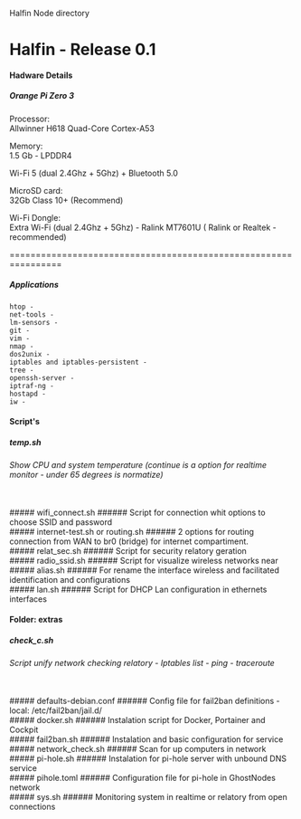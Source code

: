 Halfin Node directory

# Halfin - Release 0.1
#### Hadware Details

##### Orange Pi Zero 3

Processor:</br>
Allwinner H618 Quad-Core Cortex-A53

Memory:</br>
1.5 Gb - LPDDR4 

Wi-Fi 5 (dual 2.4Ghz + 5Ghz) + Bluetooth 5.0

MicroSD card:</br>
32Gb Class 10+ (Recommend)

Wi-Fi Dongle:</br>
Extra Wi-Fi (dual 2.4Ghz + 5Ghz) - Ralink MT7601U ( Ralink or Realtek - recommended)

================================================================

##### Applications

	htop - 
	net-tools -
	lm-sensors -
	git - 
	vim -
	nmap - 
	dos2unix - 
	iptables and iptables-persistent - 
	tree - 
	openssh-server -
	iptraf-ng - 
	hostapd - 
	iw -


#### Script's

##### temp.sh
###### Show CPU and system temperature (continue is a option for realtime monitor - under 65 degrees is normatize)
<br>
##### wifi_connect.sh
###### Script for connection whit options to choose SSID and password
<br>
##### internet-test.sh or routing.sh
###### 2 options for routing connection from WAN to br0 (bridge) for internet compartiment.
<br>
##### relat_sec.sh
###### Script for security relatory geration
<br>
##### radio_ssid.sh
###### Script for visualize wireless networks near
<br>
##### alias.sh
###### For rename the interface wireless and facilitated identification and configurations
<br>
##### lan.sh
###### Script for DHCP Lan configuration in ethernets interfaces
<br>

#### Folder: extras
##### check_c.sh
###### Script unify network checking relatory - Iptables list - ping - traceroute
<br>
##### defaults-debian.conf
###### Config file for fail2ban definitions - local: /etc/fail2ban/jail.d/
<br>
##### docker.sh
###### Instalation script for Docker, Portainer and Cockpit
<br>
##### fail2ban.sh
###### Instalation and basic configuration for service
<br>
##### network_check.sh
###### Scan for up computers in network
<br>
##### pi-hole.sh
###### Instalation for pi-hole server with unbound DNS service
<br>
##### pihole.toml
###### Configuration file for pi-hole in GhostNodes network
<br>
##### sys.sh
###### Monitoring system in realtime or relatory from open connections
<br>











